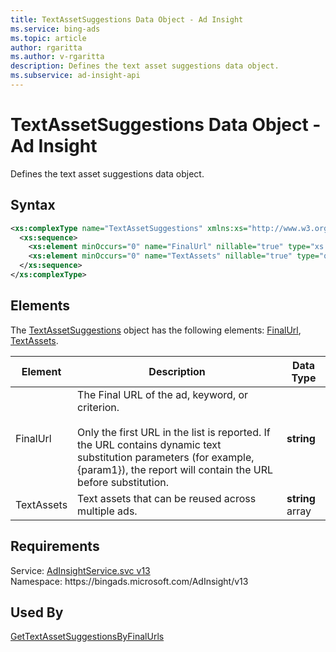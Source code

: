 ```yaml
---
title: TextAssetSuggestions Data Object - Ad Insight
ms.service: bing-ads
ms.topic: article
author: rgaritta
ms.author: v-rgaritta
description: Defines the text asset suggestions data object.
ms.subservice: ad-insight-api
---
```

# TextAssetSuggestions Data Object - Ad Insight
Defines the text asset suggestions data object.

## Syntax
```xml
<xs:complexType name="TextAssetSuggestions" xmlns:xs="http://www.w3.org/2001/XMLSchema">
  <xs:sequence>
    <xs:element minOccurs="0" name="FinalUrl" nillable="true" type="xs:string" />
    <xs:element minOccurs="0" name="TextAssets" nillable="true" type="q30:ArrayOfstring" xmlns:q30="http://schemas.microsoft.com/2003/10/Serialization/Arrays" />
  </xs:sequence>
</xs:complexType>
```

## <a name="elements"></a>Elements

The [TextAssetSuggestions](textassetsuggestions.md) object has the following elements: [FinalUrl](#finalurl), [TextAssets](#textassets).

|Element|Description|Data Type|
|-----------|---------------|-------------|
|<a name="finalurl"></a>FinalUrl|The Final URL of the ad, keyword, or criterion.<br/><br/>Only the first URL in the list is reported. If the URL contains dynamic text substitution parameters (for example, {param1}), the report will contain the URL before substitution.|**string**|
|<a name="textassets"></a>TextAssets|Text assets that can be reused across multiple ads.|**string** array|

## Requirements
Service: [AdInsightService.svc v13](https://adinsight.api.bingads.microsoft.com/Api/Advertiser/AdInsight/v13/AdInsightService.svc)  
Namespace: https\://bingads.microsoft.com/AdInsight/v13  

## Used By
[GetTextAssetSuggestionsByFinalUrls](gettextassetsuggestionsbyfinalurls.md)  
